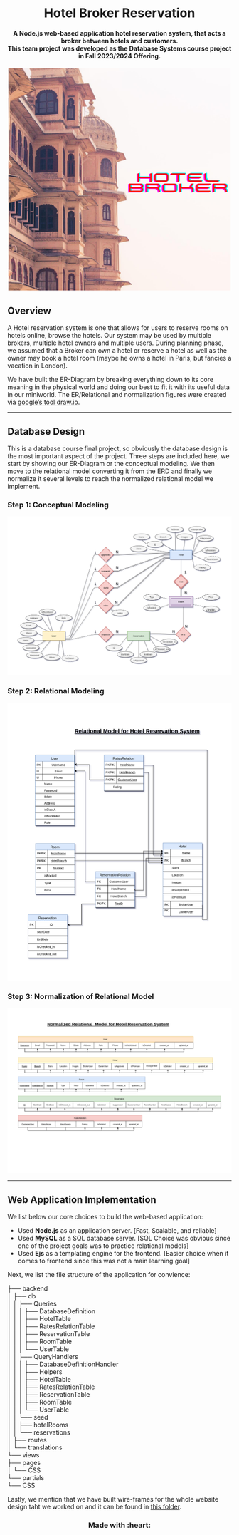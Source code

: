<h1 align='center'> Hotel Broker Reservation </h1>
<h4 align='center'> A Node.js web-based application hotel reservation system, that acts a broker between hotels and customers. <br/>This team project was developed as the Database Systems course project in Fall 2023/2024 Offering.</h4>
<p align='center'><img src='docs/images/cover.png'/></p>

## Overview
A Hotel reservation system is one that allows for users to reserve rooms on hotels online, browse the hotels. 
Our system may be used by multiple brokers, multiple hotel owners and multiple users. 
During planning phase, we assumed that a Broker can own a hotel or reserve a hotel as well as the owner may book a hotel room (maybe he owns a hotel in Paris, but fancies a vacation in London). 

We have built the ER-Diagram by breaking everything down to its core meaning in the physical world and doing our best to fit it with its useful data in our miniworld.  The ER/Relational and normalization figures were created via [google’s tool draw.io](https://www.draw.io/).

---

## Database Design
This is a database course final project, so obviously the database design is the most important aspect of the project. Three steps are included here, we start by showing our ER-Diagram or the conceptual modeling. We then move to the relational model converting it from the ERD and finally we normalize it several levels to reach the normalized relational model we implement.

### Step 1: Conceptual Modeling
<p align='center'><img src='docs/images/ERDiagram.png'/></p>

### Step 2: Relational Modeling
<p align='center'><img src='docs/images/RelationalModel.png'/></p>

### Step 3: Normalization of Relational Model
<p align='center'><img src='docs/images/NormalizedRelationModel.png'/></p>

---

## Web Application Implementation

We list below our core choices to build the web-based application:
- Used **Node.js** as an application server. [Fast, Scalable, and reliable]
- Used **MySQL** as a SQL database server. [SQL Choice was obvious since one of the project goals was to practice relational models]
- Used **Ejs** as a templating engine for the frontend. [Easier choice when it comes to frontend since this was not a main learning goal]

Next, we list the file structure of the application for convience:

├── backend  
│   ├── db  
│   │   ├── Queries  
│   │   │   ├── DatabaseDefinition  
│   │   │   ├── HotelTable  
│   │   │   ├── RatesRelationTable  
│   │   │   ├── ReservationTable  
│   │   │   ├── RoomTable  
│   │   │   └── UserTable  
│   │   ├── QueryHandlers  
│   │   │   ├── DatabaseDefinitionHandler  
│   │   │   ├── Helpers  
│   │   │   ├── HotelTable  
│   │   │   ├── RatesRelationTable  
│   │   │   ├── ReservationTable  
│   │   │   ├── RoomTable  
│   │   │   └── UserTable  
│   │   └── seed  
│   │       ├── hotelRooms  
│   │       └── reservations  
│   ├── routes  
│   └── translations  
└── views  
    ├── pages  
    │   └── CSS  
    └── partials  
        └── CSS  

Lastly, we mention that we have built wire-frames for the whole website design taht we worked on and it can be found in [this folder](docs/wire-frames/).

<h3 align='center'>Made with :heart:</h3>
